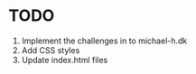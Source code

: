 # TODO

1. Implement the challenges in to michael-h.dk
2. Add CSS styles
3. Update index.html files
